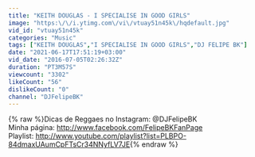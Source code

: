 ```yaml
---
title: "KEITH DOUGLAS - I SPECIALISE IN GOOD GIRLS"
image: "https:\/\/i.ytimg.com\/vi\/vtuay51n45k\/hqdefault.jpg"
vid_id: "vtuay51n45k"
categories: "Music"
tags: ["KEITH DOUGLAS","I SPECIALISE IN GOOD GIRLS","DJ FELIPE BK"]
date: "2021-06-17T17:51:19+03:00"
vid_date: "2016-07-05T02:26:32Z"
duration: "PT3M57S"
viewcount: "3302"
likeCount: "56"
dislikeCount: "0"
channel: "DJFelipeBK"
---
```

{% raw %}Dicas de Reggaes no Instagram: @DJFelipeBK<br />Minha página: <a rel="nofollow" target="blank" href="http://www.facebook.com/FelipeBKFanPage">http://www.facebook.com/FelipeBKFanPage</a><br />Playlist: <a rel="nofollow" target="blank" href="http://www.youtube.com/playlist?list=PLBPO-84dmaxUAumCpFTsCr34NNyfLV7JE">http://www.youtube.com/playlist?list=PLBPO-84dmaxUAumCpFTsCr34NNyfLV7JE</a>{% endraw %}
